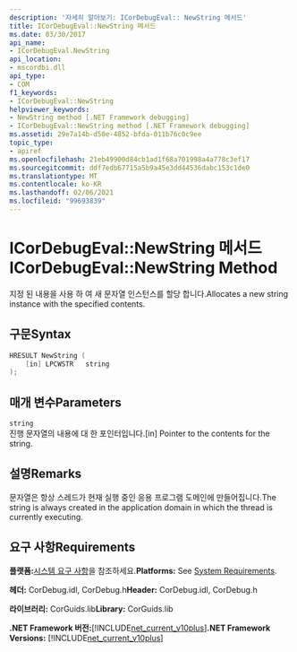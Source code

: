 ```yaml
---
description: '자세히 알아보기: ICorDebugEval:: NewString 메서드'
title: ICorDebugEval::NewString 메서드
ms.date: 03/30/2017
api_name:
- ICorDebugEval.NewString
api_location:
- mscordbi.dll
api_type:
- COM
f1_keywords:
- ICorDebugEval::NewString
helpviewer_keywords:
- NewString method [.NET Framework debugging]
- ICorDebugEval::NewString method [.NET Framework debugging]
ms.assetid: 29e7a14b-d50e-4852-bfda-011b76c0c9ee
topic_type:
- apiref
ms.openlocfilehash: 21eb49900d84cb1ad1f68a701998a4a778c3ef17
ms.sourcegitcommit: ddf7edb67715a5b9a45e3dd44536dabc153c1de0
ms.translationtype: MT
ms.contentlocale: ko-KR
ms.lasthandoff: 02/06/2021
ms.locfileid: "99693839"
---
```

# <a name="icordebugevalnewstring-method"></a><span data-ttu-id="dd872-103">ICorDebugEval::NewString 메서드</span><span class="sxs-lookup"><span data-stu-id="dd872-103">ICorDebugEval::NewString Method</span></span>

<span data-ttu-id="dd872-104">지정 된 내용을 사용 하 여 새 문자열 인스턴스를 할당 합니다.</span><span class="sxs-lookup"><span data-stu-id="dd872-104">Allocates a new string instance with the specified contents.</span></span>  
  
## <a name="syntax"></a><span data-ttu-id="dd872-105">구문</span><span class="sxs-lookup"><span data-stu-id="dd872-105">Syntax</span></span>  
  
```cpp  
HRESULT NewString (  
    [in] LPCWSTR   string  
);  
```  
  
## <a name="parameters"></a><span data-ttu-id="dd872-106">매개 변수</span><span class="sxs-lookup"><span data-stu-id="dd872-106">Parameters</span></span>  

 `string`  
 <span data-ttu-id="dd872-107">진행 문자열의 내용에 대 한 포인터입니다.</span><span class="sxs-lookup"><span data-stu-id="dd872-107">[in] Pointer to the contents for the string.</span></span>  
  
## <a name="remarks"></a><span data-ttu-id="dd872-108">설명</span><span class="sxs-lookup"><span data-stu-id="dd872-108">Remarks</span></span>  

 <span data-ttu-id="dd872-109">문자열은 항상 스레드가 현재 실행 중인 응용 프로그램 도메인에 만들어집니다.</span><span class="sxs-lookup"><span data-stu-id="dd872-109">The string is always created in the application domain in which the thread is currently executing.</span></span>  
  
## <a name="requirements"></a><span data-ttu-id="dd872-110">요구 사항</span><span class="sxs-lookup"><span data-stu-id="dd872-110">Requirements</span></span>  

 <span data-ttu-id="dd872-111">**플랫폼:**[시스템 요구 사항](../../get-started/system-requirements.md)을 참조하세요.</span><span class="sxs-lookup"><span data-stu-id="dd872-111">**Platforms:** See [System Requirements](../../get-started/system-requirements.md).</span></span>  
  
 <span data-ttu-id="dd872-112">**헤더:** CorDebug.idl, CorDebug.h</span><span class="sxs-lookup"><span data-stu-id="dd872-112">**Header:** CorDebug.idl, CorDebug.h</span></span>  
  
 <span data-ttu-id="dd872-113">**라이브러리:** CorGuids.lib</span><span class="sxs-lookup"><span data-stu-id="dd872-113">**Library:** CorGuids.lib</span></span>  
  
 <span data-ttu-id="dd872-114">**.NET Framework 버전:**[!INCLUDE[net_current_v10plus](../../../../includes/net-current-v10plus-md.md)]</span><span class="sxs-lookup"><span data-stu-id="dd872-114">**.NET Framework Versions:** [!INCLUDE[net_current_v10plus](../../../../includes/net-current-v10plus-md.md)]</span></span>
